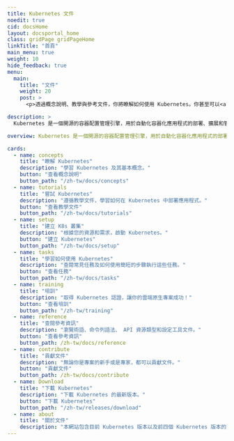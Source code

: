 ```yaml
---
title: Kubernetes 文件
noedit: true
cid: docsHome
layout: docsportal_home
class: gridPage gridPageHome
linkTitle: "首頁"
main_menu: true
weight: 10
hide_feedback: true
menu:
  main:
    title: "文件"
    weight: 20
    post: >
      <p>透過概念說明、教學與參考文件，你將瞭解如何使用 Kubernetes。你甚至可以<a href="/editdocs/" data-auto-burger-exclude data-proofer-ignore>協助貢獻文件</a>！</p>

description: >
  Kubernetes 是一個開源的容器配置管理引擎，用於自動化容器化應用程式的部署、擴展和管理。這個開源專案由 Cloud Native Computing Foundation（CNCF）託管。

overview: Kubernetes 是一個開源的容器配置管理引擎，用於自動化容器化應用程式的部署、擴展和管理。這個開源專案由 <a href="https://www.cncf.io/about">Cloud Native Computing Foundation（CNCF）</a> 託管。

cards:
  - name: concepts
    title: "瞭解 Kubernetes"
    description: "學習 Kubernetes 及其基本概念。"
    button: "查看概念說明"
    button_path: "/zh-tw/docs/concepts"
  - name: tutorials
    title: "嘗試 Kubernetes"
    description: "遵循教學文件，學習如何在 Kubernetes 中部署應用程式。"
    button: "查看教學文件"
    button_path: "/zh-tw/docs/tutorials"
  - name: setup
    title: "建立 K8s 叢集"
    description: "根據您的資源和需求，啟動 Kubernetes。"
    button: "建立 Kubernetes"
    button_path: "/zh-tw/docs/setup"
  - name: tasks
    title: "學習如何使用 Kubernetes"
    description: "查閱常見任務及如何使用簡短的步驟執行這些任務。"
    button: "查看任務"
    button_path: "/zh-tw/docs/tasks"
  - name: training
    title: "培訓"
    description: "取得 Kubernetes 認證，讓你的雲端原生專案成功！"
    button: "查看培訓"
    button_path: "/zh-tw/training"
  - name: reference
    title: "查閱參考資訊"
    description: "瀏覽術語、命令列語法、 API 資源類型和設定工具文件。"
    button: "查看參考資訊"
    button_path: /zh-tw/docs/reference
  - name: contribute
    title: "貢獻文件"
    description: "無論你是專案的新手或是專家，都可以貢獻文件。"
    button: "貢獻文件"
    button_path: /zh-tw/docs/contribute
  - name: Download
    title: "下載 Kubernetes"
    description: "下載 Kubernetes 的最新版本。"
    button: "下載 Kubernetes"
    button_path: "/zh-tw/releases/download"
  - name: about
    title: "關於文件"
    description: "本網站包含目前 Kubernetes 版本以及前四個 Kubernetes 版本的文件。"
---
```

